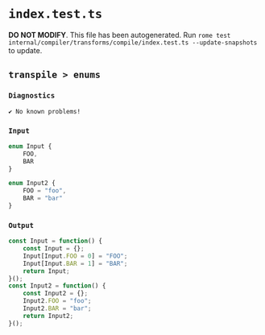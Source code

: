 # `index.test.ts`

**DO NOT MODIFY**. This file has been autogenerated. Run `rome test internal/compiler/transforms/compile/index.test.ts --update-snapshots` to update.

## `transpile > enums`

### `Diagnostics`

```
✔ No known problems!

```

### `Input`

```js
enum Input {
	FOO,
	BAR
}

enum Input2 {
	FOO = "foo",
	BAR = "bar"
}

```

### `Output`

```js
const Input = function() {
	const Input = {};
	Input[Input.FOO = 0] = "FOO";
	Input[Input.BAR = 1] = "BAR";
	return Input;
}();
const Input2 = function() {
	const Input2 = {};
	Input2.FOO = "foo";
	Input2.BAR = "bar";
	return Input2;
}();

```
